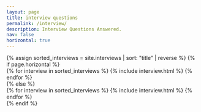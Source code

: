 ```yaml
---
layout: page
title: interview questions
permalink: /interview/
description: Interview Questions Answered.
nav: false
horizontal: true
---
```

<div class="projects">
  <!-- Display projects without categories -->
    {% assign sorted_interviews = site.interviews | sort: "title" | reverse %}
    <!-- Generate cards for each writing -->
    {% if page.horizontal %}
      <div class="container">
        <div class="row row-cols-3">
        {% for interview in sorted_interviews %}
          {% include interview.html %}
        {% endfor %}
        </div>
      </div>
    {% else %}
      <div class="grid">
        {% for interview in sorted_interviews %}
          {% include interview.html %}
        {% endfor %}
      </div>
    {% endif %}

</div>
